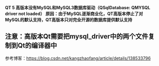 
**QT 5 高版本没有MySQL和MySQL3数据库驱动（QSqlDatabase: QMYSQL driver not loaded）
原因：由于MySQL逐渐商业化，QT高版本停止了对MySQL的默认支持，QT高版本只对完全开源的数据库提供默认支持**


## 注意：高版本Qt需要把mysql_driver中的两个文件复制到Qt的编译器中
参考博客：https://blog.csdn.net/kangzhaofang/article/details/138533796
